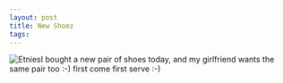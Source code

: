 ```yaml
---
layout: post
title: New Shoez
tags:
---
```

![Etnies](/uploads/etnies.jpg)I bought a new pair of shoes today, and my girlfriend wants the same pair too :-) first come first serve :-)